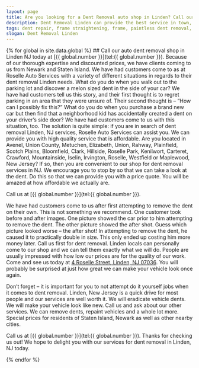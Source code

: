 ```yaml
---
layout: page
title: Are you looking for a Dent Removal auto shop in Linden? Call our repair shop located in NJ.
description: Dent Removal Linden can provide the best service in town, Call Dent Removal Linden, NJ today for your Dent Removal Linden needs.
tags: dent repair, frame straightening, frame, paintless dent removal, auto paint, painting, dent removal, auto body, repair, dent, removal, shop, linden, new jersey, nj, auto collission
slogan: Dent Removal Linden
---
```


<section>
{% for global in site.data.global %}
## Call our auto dent removal shop in Linden NJ today at [{{ global.number }}](tel:{{ global.number }}).
Because of our thorough expertise and discounted prices, we have clients coming to us from Newark and Staten Island. We have had customers come to as at Roselle Auto Services with a variety of different situations in regards to their dent removal Linden needs. What do you do when you walk out to the parking lot and discover a melon sized dent in the side of your car? We have had customers tell us this story, and their first thought is to regret parking in an area that they were unsure of. Their second thought is – “How can I possibly fix this?” What do you do when you purchase a brand new car but then find that a neighborhood kid has accidentally created a dent on your driver’s side door? We have had customers come to us with this situation, too. The solution is quite simple: if you are in search of dent removal Linden, NJ services, Roselle Auto Services can assist you. We can provide you with high quality service that is affordable. Are you located in Avenel, Union County, Metuchen, Elizabeth, Union, Rahway, Plainfield, Scotch Plains, Bloomfield, Clark, Hillside, Roselle Park, Kenilwort, Carteret, Crawford, Mountainside, Iselin, Irvington, Roselle, Westfield or Maplewood, New Jersey? If so, then you are convenient to our shop for dent removal services in NJ. We encourage you to stop by so that we can take a look at the dent. Do this so that we can provide you with a price quote. You will be amazed at how affordable we actually are.


Call us at [{{ global.number }}](tel:{{ global.number }}).



We have had customers come to us after first attempting to remove the dent on their own. This is not something we recommend. One customer took before and after images. One picture showed the car prior to him attempting to remove the dent. The other picture showed the after shot. Guess which picture looked worse – the after shot! In attempting to remove the dent, he caused it to practically double in size. This only ended up costing him more money later. Call us first for dent removal. Linden locals can personally come to our shop and we can tell them exactly what we will do. People are usually impressed with how low our prices are for the quality of our work. Come and see us today at [4 Roselle Street, Linden, NJ 07036](https://www.google.com/maps/place/Roselle+Auto+Services+Inc+-+Linden,+NJ/@40.635433,-74.246247,17z/data=!4m7!1m4!3m3!1s0x89c3b2e1928866e5:0xe440b805db07d78e!2sRoselle+Auto+Services+Inc+-+Linden,+NJ!3b1!3m1!1s0x89c3b2e1928866e5:0xe440b805db07d78e). You will probably be surprised at just how great we can make your vehicle look once again.

Don’t forget – it is important for you to not attempt do it yourself jobs when it comes to dent removal. Linden, New Jersey is a quick drive for most people and our services are well worth it. We will eradicate vehicle dents. We will make your vehicle look like new. Call us and ask about our other services. We can remove dents, repaint vehicles and a whole lot more. Special prices for residents of Staten Island, Newark as well as other nearby cities.



Call us at [{{ global.number }}](tel:{{ global.number }}). Thanks for checking us out! We hope to delight you with our services for dent removal in Linden, NJ today. 

{% endfor %}
</section>

